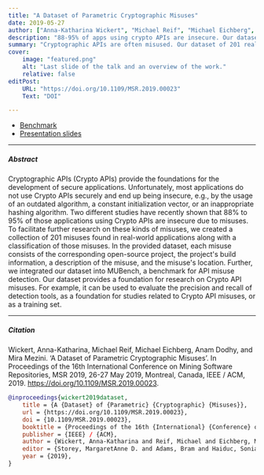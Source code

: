 ```yaml
---
title: "A Dataset of Parametric Cryptographic Misuses" 
date: 2019-05-27
author: ["Anna-Katharina Wickert", "Michael Reif", "Michael Eichberg", "Anam Dodhy", "Mira Mezini"]
description: "88-95% of apps using crypto APIs are insecure. Our dataset of 201 real-world misuses aids research & detection tool evaluation" 
summary: "Cryptographic APIs are often misused. Our dataset of 201 real-world misuses aids research & tool evaluation that aim to mitigate cryptographic API misuses. "
cover:
    image: "featured.png"
    alt: "Last slide of the talk and an overview of the work."
    relative: false
editPost:
    URL: "https://doi.org/10.1109/MSR.2019.00023"
    Text: "DOI"

---
```


+ [Benchmark](https://github.com/akwick/MUBench/tree/thesis-2018-anam-dodhy)
+ [Presentation slides](2019_05_27_MSR_A-dataset-of-parametric-cryptographic-misuses.pdf)

---

##### Abstract

Cryptographic APIs (Crypto APIs) provide the foundations for the development of secure applications. Unfortunately, most applications do not use Crypto APIs securely and end up being insecure, e.g., by the usage of an outdated algorithm, a constant initialization vector, or an inappropriate hashing algorithm. Two different studies have recently shown that 88% to 95% of those applications using Crypto APIs are insecure due to misuses. To facilitate further research on these kinds of misuses, we created a collection of 201 misuses found in real-world applications along with a classification of those misuses. In the provided dataset, each misuse consists of the corresponding open-source project, the project's build information, a description of the misuse, and the misuse's location. Further, we integrated our dataset into MUBench, a benchmark for API misuse detection. Our dataset provides a foundation for research on Crypto API misuses. For example, it can be used to evaluate the precision and recall of detection tools, as a foundation for studies related to Crypto API misuses, or as a training set.

---


##### Citation

Wickert, Anna-Katharina, Michael Reif, Michael Eichberg, Anam Dodhy, and Mira Mezini. ‘A Dataset of Parametric Cryptographic Misuses’. In Proceedings of the 16th International Conference on Mining Software                   Repositories, MSR 2019, 26-27 May 2019, Montreal, Canada, IEEE / ACM, 2019. https://doi.org/10.1109/MSR.2019.00023.


```BibTeX
@inproceedings{wickert2019dataset,
	title = {A {Dataset} of {Parametric} {Cryptographic} {Misuses}},
	url = {https://doi.org/10.1109/MSR.2019.00023},
	doi = {10.1109/MSR.2019.00023},
	booktitle = {Proceedings of the 16th {International} {Conference} on {Mining} {Software} {Repositories}, {MSR} 2019, 26-27 {May} 2019, {Montreal}, {Canada}},
	publisher = {IEEE} / {ACM},
	author = {Wickert, Anna-Katharina and Reif, Michael and Eichberg, Michael and Dodhy, Anam and Mezini, Mira},
	editor = {Storey, MargaretAnne D. and Adams, Bram and Haiduc, Sonia},
	year = {2019},
}

```
